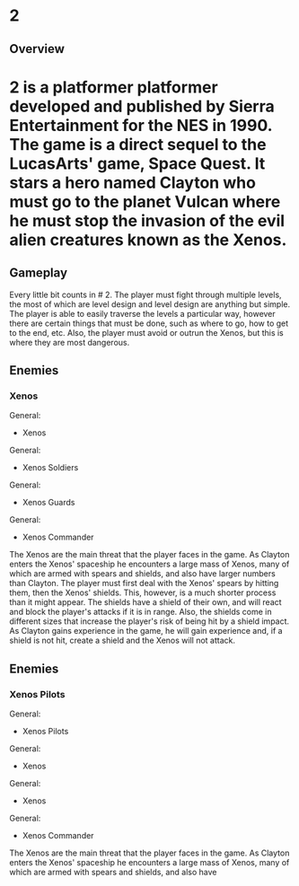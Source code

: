 # 2

## Overview

# 2 is a platformer platformer developed and published by Sierra Entertainment for the NES in 1990. The game is a direct sequel to the LucasArts' game, Space Quest. It stars a hero named Clayton who must go to the planet Vulcan where he must stop the invasion of the evil alien creatures known as the Xenos.

## Gameplay

Every little bit counts in # 2. The player must fight through multiple levels, the most of which are level design and level design are anything but simple. The player is able to easily traverse the levels a particular way, however there are certain things that must be done, such as where to go, how to get to the end, etc. Also, the player must avoid or outrun the Xenos, but this is where they are most dangerous.

## Enemies

### Xenos

General:

*   Xenos

General:

*   Xenos Soldiers

General:

*   Xenos Guards

General:

*   Xenos Commander

The Xenos are the main threat that the player faces in the game. As Clayton enters the Xenos' spaceship he encounters a large mass of Xenos, many of which are armed with spears and shields, and also have larger numbers than Clayton. The player must first deal with the Xenos' spears by hitting them, then the Xenos' shields. This, however, is a much shorter process than it might appear. The shields have a shield of their own, and will react and block the player's attacks if it is in range. Also, the shields come in different sizes that increase the player's risk of being hit by a shield impact. As Clayton gains experience in the game, he will gain experience and, if a shield is not hit, create a shield and the Xenos will not attack.

## Enemies

### Xenos Pilots

General:

*   Xenos Pilots

General:

*   Xenos

General:

*   Xenos

General:

*   Xenos Commander

The Xenos are the main threat that the player faces in the game. As Clayton enters the Xenos' spaceship he encounters a large mass of Xenos, many of which are armed with spears and shields, and also have